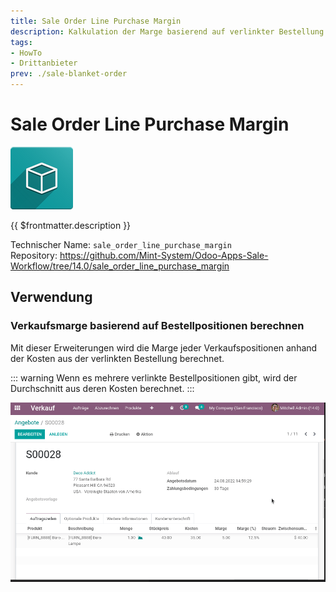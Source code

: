 ```yaml
---
title: Sale Order Line Purchase Margin
description: Kalkulation der Marge basierend auf verlinkter Bestellung.
tags:
- HowTo
- Drittanbieter
prev: ./sale-blanket-order
---
```

# Sale Order Line Purchase Margin
![icon_oms_box](attachments/icon_oms_box.png)

{{ $frontmatter.description }}

Technischer Name: `sale_order_line_purchase_margin`\
Repository: <https://github.com/Mint-System/Odoo-Apps-Sale-Workflow/tree/14.0/sale_order_line_purchase_margin>

## Verwendung

### Verkaufsmarge basierend auf Bestellpositionen berechnen

Mit dieser Erweiterungen wird die Marge jeder Verkaufspositionen anhand der Kosten aus der verlinkten Bestellung berechnet.

::: warning
Wenn es mehrere verlinkte Bestellpositionen gibt, wird der Durchschnitt aus deren Kosten berechnet.
:::

![Sale Order Line Purchase Margin](attachments/Sale%20Order%20Line%20Purchase%20Margin.gif)